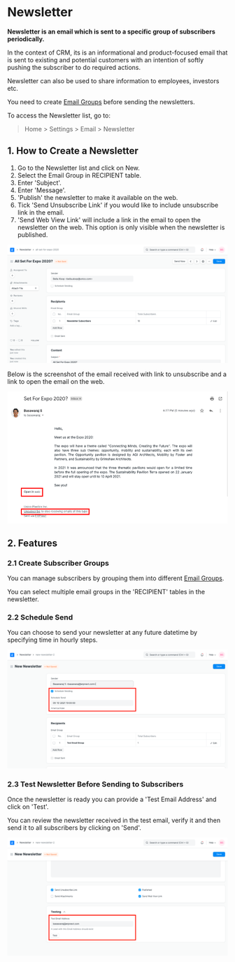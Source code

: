 
# Newsletter


**Newsletter is an email which is sent to a specific group of subscribers periodically.**


In the context of CRM, its is an informational and product-focused email that is sent to existing and potential customers with an intention of softly pushing the subscriber to do required actions.


Newsletter can also be used to share information to employees, investors etc.


You need to create [Email Groups](/docs/v13/user/manual/en/CRM/email_group) before sending the newsletters.


To access the Newsletter list, go to:



> 
> Home > Settings > Email > Newsletter
> 
> 
> 


## 1. How to Create a Newsletter


1. Go to the Newsletter list and click on New.
2. Select the Email Group in RECIPIENT table.
3. Enter 'Subject'.
4. Enter 'Message'.
5. 'Publish' the newsletter to make it available on the web.
6. Tick 'Send Unsubscribe Link' if you would like to include unsubscribe link in the email.
7. 'Send Web View Link' will include a link in the email to open the newsletter on the web. This option is only visible when the newsletter is published.


![Newsletter](/files/newsletter-doc.png)


Below is the screenshot of the email received with link to unsubscribe and a link to open the email on the web.


![Newsletter With Unsubscribe Link](/files/newsletter-doc-web-link.png)


## 2. Features


### 2.1 Create Subscriber Groups


You can manage subscribers by grouping them into different [Email Groups](/docs/v13/user/manual/en/CRM/email_group).


You can select multiple email groups in the 'RECIPIENT' tables in the newsletter.


### 2.2 Schedule Send


You can choose to send your newsletter at any future datetime by specifying time in hourly steps.


![Scheduled Newsletter](/files/scheduled-newsletter.png)


### 2.3 Test Newsletter Before Sending to Subscribers


Once the newsletter is ready you can provide a 'Test Email Address' and click on 'Test'.


You can review the newsletter received in the test email, verify it and then send it to all subscribers by clicking on 'Send'.


![Newsletter Test](/files/newsletter-test.png)


  







